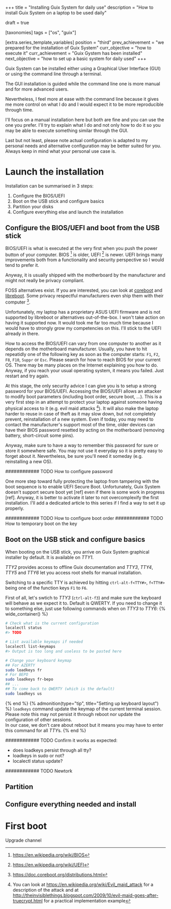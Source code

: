 +++
title = "Installing Guix System for daily use"
description = "How to install Guix System on a laptop to be used daily"

draft = true

[taxonomies]
tags = ["os", "guix"]

[extra.series_template_variables]
position = "third"
prev_achievement = "we prepared for the installation of Guix System"
curr_objective = "how to execute it"
curr_achievement = "Guix Gystem has been installed"
next_objective = "how to set up a basic system for daily used"
+++

Guix System can be installed either using a Graphical User Interface (GUI) or using the command line through a terminal.

The GUI installation is guided while the command line one is more manual and for more advanced users.

Nevertheless, I feel more at ease with the command line because it gives me more control on what I do and I would expect it to be more reproducible through time.

I'll focus on a manual installation here but both are fine and you can use the one you prefer.
I'll try to explain what I do and not only how to do it so you may be able to execute something similar through the GUI.

Last but not least, please note actual configuration is adapted to my personal needs and alternative configuration may be better suited for you.
Always keep in mind what your personal use case is.

# Launch the installation

Installation can be summarised in 3 steps:

1. Configure the BIOS/UEFI
2. Boot on the USB stick and configure basics
3. Partition your disks
4. Configure everything else and launch the installation

## Configure the BIOS/UEFI and boot from the USB stick

BIOS/UEFI is what is executed at the very first when you push the power button of your computer.
BIOS [^1] is older, UEFI [^2] is newer.
UEFI brings many improvements both from a functionality and security perspective so I would tend to prefer it.

Anyway, it is usually shipped with the motherboard by the manufacturer and might not really be privacy compliant.

FOSS alternatives exist.
If you are interested, you can look at [coreboot](https://coreboot.org/) and [libreboot](https://libreboot.org/).
Some privacy respectful manufacturers even ship them with their computer [^3].

Unfortunately, my laptop has a proprietary ASUS UEFI firmware and is not supported by libreboot or alternatives out-of-the-box.
I won't take action on having it supported now.
It would took me far too much time because I would have to strongly grow my competencies on this.
I'll stick to the UEFI already in there.

How to access the BIOS/UEFI can vary from one computer to another as it depends on the motherboard manufacturer.
Usually, you have to hit repeatidly one of the following key as soon as the computer starts: `F1`, `F2`, `F8`, `F10`, `Suppr` or `Esc`.
Please search for how to reach BIOS for your current OS.
There may be many places on the Internet explaining you how to do.
Anyway, if you reach your usual operating system, it means you failed.
Just restart and try again.

At this stage, the only security advice I can give you is to setup a strong password for your BIOS/UEFI.
Accessing the BIOS/UEFI allows an attacker to modify boot parameters (including boot order, secure boot, ...).
This is a very first step in an attempt to protect your laptop against someone having physical access to it (e.g. evil maid attacks [^4]).
It will also make the laptop harder to reuse in case of theft as it may slow down, but not completely prevent, reinstallation of a new system.
Even if today, you may need to contact the manufacturer's support most of the time, older devices can have their BIOS password resetted by acting on the motherboard (removing battery, short-circuit some pins).

Anyway, make sure to have a way to remember this password for sure or store it somewhere safe.
You may not use it everyday so it is pretty easy to forget about it.
Nevertheless, be sure you'll need it someday (e.g. reinstalling a new OS).

############ TODO
How to configure password

One more step toward fully protecting the laptop from tampering with the boot sequence is to enable UEFI Secure Boot.
Unfortunately, Guix System doesn't support secure boot yet [ref] even if there is some work in progress [ref].
Anyway, it is better to activate it later to not overcomplexify the first installation.
I'll add a dedicated article to this series if I find a way to set it up properly.

############ TODO
How to configure boot order
############ TODO
How to temporary boot on the key

## Boot on the USB stick and configure basics

When booting on the USB stick, you arrive on Guix System graphical installer by default.
It is available on *TTY1*.

*TTY2* provides access to offline Guix documentation and *TTY3*, *TTY4*, *TTY5* and *TTY6* let you access root shells for manual installation.

Switching to a specific TTY is achieved by hitting `ctrl-alt-f<TTY#>`, `f<TTY#>` being one of the function keys `F1` to `F6`.

First of all, let's swtich to *TTY3* (`ctrl-alt-f3`) and make sure the keyboard will behave as we expect it to.
Default is QWERTY.
If you need to change it to something else, just use following commands when on *TTY3* to *TTY6*:
{% wide_container() %}
```bash
# Check what is the current configuration
localectl status
#> TODO

# List available keymaps if needed
localectl list-keymaps
#> Output is too long and useless to be pasted here

# Change your keyboard keymap
## For AZERTY
sudo loadkeys fr
# For BEPO
sudo loadkeys fr-bepo
## ...
## To come back to QWERTY (which is the default)
sudo loadkeys us
```
{% end %}
{% admonition(type="tip", title="Setting up keyboard layout") %}
`loadkeys` command update the keymap of the current terminal session.  
Please note this may not persist it through reboot nor update the configuration of other sessions.  
In our case, we don't care about reboot but it means you may have to enter this command for all *TTY*s.
{% end %}

############ TODO
Confirm it works as expected:
 - does loadkeys persist through all tty?
 - loadkeys in sudo or not?
 - localectl status update?


############ TODO
Newtork

## Partition

## Configure everything needed and install

# First boot

Upgrade channel


[^1]: <https://en.wikipedia.org/wiki/BIOS>
[^2]: <https://en.wikipedia.org/wiki/UEFI>
[^3]: <https://doc.coreboot.org/distributions.html>
[^4]: You can look at <https://en.wikipedia.org/wiki/Evil_maid_attack> for a description of the attack and at <http://theinvisiblethings.blogspot.com/2009/10/evil-maid-goes-after-truecrypt.html> for a practical implementation example
 
